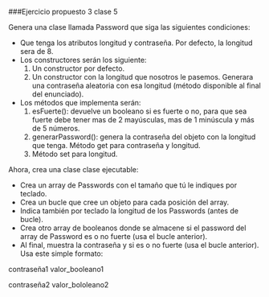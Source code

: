 ###Ejercicio propuesto 3 clase 5 

Genera una clase llamada Password que siga las siguientes condiciones:

*  Que tenga los atributos longitud y contraseña. Por defecto, la longitud sera de 8.
* Los constructores serán los siguiente:
	1. Un constructor por defecto.
	2. Un constructor con la longitud que nosotros le pasemos. Generara una contraseña aleatoria con esa longitud (método disponible al final del enunciado).
* Los métodos que implementa serán:
	1. esFuerte(): devuelve un booleano si es fuerte o no, para que sea fuerte debe tener mas de 2 mayúsculas, mas de 1 minúscula y más de 5 números.
	2. generarPassword(): genera la contraseña del objeto con la longitud que tenga. Método get para contraseña y longitud.
	3. Método set para longitud.

Ahora, crea una clase clase ejecutable:

* Crea un array de Passwords con el tamaño que tú le indiques por teclado.
* Crea un bucle que cree un objeto para cada posición del array.
* Indica también por teclado la longitud de los Passwords (antes de bucle).
* Crea otro array de booleanos donde se almacene si el password del array de Password es o no fuerte (usa el bucle anterior).
* Al final, muestra la contraseña y si es o no fuerte (usa el bucle anterior). Usa este simple formato:

contraseña1 valor_booleano1 

contraseña2 valor_bololeano2
